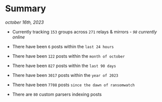 
# Summary
_october 16th, 2023_

- Currently tracking `153` groups across `271` relays & mirrors - _`98` currently online_

- There have been `6` posts within the `last 24 hours`

- There have been `122` posts within the `month of october`

- There have been `827` posts within the `last 90 days`

- There have been `3017` posts within the `year of 2023`

- There have been `7708` posts `since the dawn of ransomwatch`

- There are `80` custom parsers indexing posts
